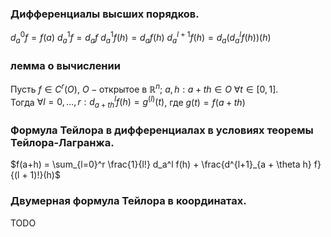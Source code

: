### Дифференциалы высших порядков.
$d_a^0 f = f(a)$
$d_a^1 f = d_a f$
$d_a^1 f(h) = d_a f(h)$
$d_a^{l+1} f(h) = d_a (d_a^l f(h)) (h)$
### лемма о вычислении
Пусть $f \in C^r (O)$, $O - \text{открытое в } \mathbb{R}^n$; $a, h: a+th \in O \ \forall t \in [0, 1]$.  
Тогда $\forall l = 0, \dots, r: d_{a+th}^l f(h) = g^{(l)} (t)$, где $g(t) = f(a+th)$
### Формула Тейлора в дифференциалах в условиях теоремы Тейлора-Лагранжа.
$f(a+h) = \sum_{l=0}^r \frac{1}{l!} d_a^l f(h) + \frac{d^{l+1}_{a + \theta h} f}{(l + 1)!}(h)$
### Двумерная формула Тейлора в координатах.
TODO

